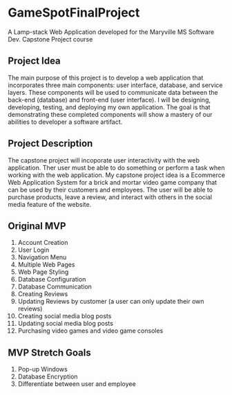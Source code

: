 # GameSpotFinalProject
A Lamp-stack Web Application developed for the Maryville MS Software Dev. Capstone Project course

## Project Idea 
The main purpose of this project is to develop a web application that incorporates three main components: user interface, database, and service layers. These components will be used to communicate data between the back-end (database) and front-end (user interface). I will be designing, developing, testing, and deploying my own application. The goal is that demonstrating these completed components will show a mastery of our abilities to developer a software artifact.

## Project Description 
The capstone project will incoporate user interactivity with the web application. Ther user must be able to do something or perform a task when working with the web application. My capstone project idea is a Ecommerce Web Application System for a brick and mortar video game company that can be used by their customers and employees. The user will be able to purchase products, leave a review, and interact with others in the social media feature of the website.

## Original MVP
1. Account Creation
2. User Login
3. Navigation Menu
4. Multiple Web Pages
5. Web Page Styling
6. Database Configuration
7. Database Communication
9. Creating Reviews
10. Updating Reviews by customer (a user can only update their own reviews)
11. Creating social media blog posts
12. Updating social media blog posts
13. Purchasing video games and video game consoles

## MVP Stretch Goals
1. Pop-up Windows
2. Database Encryption
3. Differentiate between user and employee
